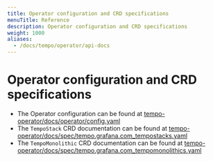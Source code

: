 ```yaml
---
title: Operator configuration and CRD specifications
menuTitle: Reference
description: Operator configuration and CRD specifications
weight: 1000
aliases:
  - /docs/tempo/operator/api-docs
---
```


# Operator configuration and CRD specifications

* The Operator configuration can be found at [tempo-operator/docs/operator/config.yaml](https://github.com/grafana/tempo-operator/blob/main/docs/operator/config.yaml)
* The `TempoStack` CRD documentation can be found at [tempo-operator/docs/spec/tempo.grafana.com_tempostacks.yaml](https://github.com/grafana/tempo-operator/blob/main/docs/spec/tempo.grafana.com_tempostacks.yaml)
* The `TempoMonolithic` CRD documentation can be found at [tempo-operator/docs/spec/tempo.grafana.com_tempomonolithics.yaml](https://github.com/grafana/tempo-operator/blob/main/docs/spec/tempo.grafana.com_tempomonolithics.yaml)
